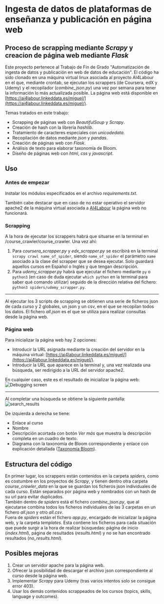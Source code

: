 # Ingesta de datos de plataformas de enseñanza y publicación en página web  

## Proceso de scrapping mediante _Scrapy_ y creacion de página web mediante _Flask_  

Este proyecto pertenece al Trabajo de Fin de Grado "Automatización de ingesta de datos y publicación en web de datos de educación". El código ha sido clonado en una máquina virtual linux asociada al proyecto AI4Labour en el que, mediante crontab, se ejecutan los scrappers (de Coursera, edX y Udemy) y el recopilador (_combine_json.py_) una vez por semana para tener la información lo más actualizada posible. La página web está disponible en [https://ai4labour.linkeddata.es/miguel/](https://ai4labour.linkeddata.es/miguel/).  

Temas tratados en este trabajo:
- Scrapping de páginas web con _BeautifulSoup_ y _Scrapy_.
- Creación de hash con la librería _hashlib_.
- Tratamiento de caracteres especiales con _unicodedata_.
- Recopilación de datos mediante _json_ y _pandas_.
- Creación de páginas web con _Flask_.
- Análisis de texto para elaborar taxonomía de Bloom.
- Diseño de páginas web con _html_, _css_ y _javascript_.

## Uso
### Antes de empezar
Instalar los módulos especificados en el archivo _requirements.txt_.  

También cabe destacar que en caso de no estar operativo el servidor apache2 de la máquina virtual asociada a [AI4Labour](https://ai4labour.com/) la página web no funcionará.  

### Scrapping
A la hora de ejecutar los scrappers habrá que situarse en la terminal en /course_crawler/course_crawler. Una vez ahí:
1. Para _coursera_scrapper.py_ y _edx_scrapper.py_ se escribirá en la terminal `scrapy crawl name_of_spider`, siendo `name_of_spider` el parámetro `name` asociado a la clase del scrapper que se desea ejecutar. Solo guardará aquellos cursos en Español o Inglés y que tengan descripción.
2. Para _udemy_scrapper.py_ habrá que ejecutar el fichero mediante `py` o `python3` (en caso de duda ejecutar `which python` en la terminal para saber qué comando utilizar) seguido de la dirección relativa del fichero: `python3 spiders/udemy_scrapper.py`.

---  
Al ejecutar los 3 scripts de scrapping se obtienen una serie de ficheros json de cada curso y 2 globales, un json y un csv, en el que se recopilan todos los datos. El fichero _all.json_ es el que se utiliza para realizar consultas desde la página web.  

### Página web
Para inicializar la página web hay 2 opciones:  
- Introducir la URL asignada mediante la creación del servidor en la máquina virtual: [https://ai4labour.linkeddata.es/miguel/](https://ai4labour.linkeddata.es/miguel/).
- Introducir la URL que aparece en la terminal y, una vez realizada una búsqueda, ser redirigido a la URL del servidor apache2.

En cualquier caso, este es el resultado de inicializar la página web:  
![Debugging screen](https://github.com/mfdiaz308/TFGMiguelFernandez/assets/105811825/e9590fdd-fa73-47ca-8e17-e9028b0a379f)    

---  
Al completar una búsqueda se obtiene la siguiente pantalla:  
![search_results](https://github.com/mfdiaz308/TFGMiguelFernandez/assets/105811825/774215dd-e492-4cfb-9c01-6c90ad6e53b9)  

De izquierda a derecha se tiene:  

- Enlace al curso
- Nombre
- Descripción acortada con botón _Ver más_ que muestra la descripción completa en un cuadro de texto.
- Diagrama con la taxonomía de Bloom correspondiente y enlace con explicación detallada ([Taxonomía Bloom](https://www3.gobiernodecanarias.org/medusa/edublog/cprofestenerifesur/2015/12/03/la-taxonomia-de-bloom-una-herramienta-imprescindible-para-ensenar-y-aprender/)).  



## Estructura del código
En primer lugar, los scrappers están contenidos en la carpeta _spiders_, como es costumbre en los proyectos de _Scrapy_, y tienen dentro otra carpeta _course_crawler_data_ en la que se guardan los ficheros json individuales de cada curso. Están separados por página web y nombrados con un hash de su url para evitar duplicados.  
También dentro de _spiders_ está el fichero _combine_json.py_, que al ejecutarse combina todos los ficheros individuales de las 3 carpetas en un fichero _all.json_ y otro _all.csv_.  
Fuera de _spiders_ están el fichero _app.py_, encargado de inicializar la página web, y la carpeta _templates_. Esta contiene los ficheros para cada situación que puede surgir a la hora de realizar búsquedas: página de inicio (_index.html_), página de resultados (_results.html_) y no se han encontrado resultados (_no_results.html_).  

## Posibles mejoras
1. Crear un servidor apache para la página web.
2. Ofrecer la posibilidad de descargar el archivo json correspondiente al curso desde la página web.
3. Implementar _Scrapy_ para Udemy (tras varios intentos solo se consigue error 403).
4. Usar los demás contenidos scrappeados de los cursos (topics, skills, language y outcomes).  

